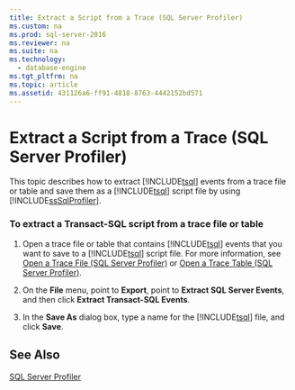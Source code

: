 ```yaml
---
title: Extract a Script from a Trace (SQL Server Profiler)
ms.custom: na
ms.prod: sql-server-2016
ms.reviewer: na
ms.suite: na
ms.technology: 
  - database-engine
ms.tgt_pltfrm: na
ms.topic: article
ms.assetid: 431126a6-ff91-4818-8763-4442152bd571
---
```

# Extract a Script from a Trace (SQL Server Profiler)
  This topic describes how to extract [!INCLUDE[tsql](../../Token\Other/tsql_md.md)] events from a trace file or table and save them as a [!INCLUDE[tsql](../../Token\Other/tsql_md.md)] script file by using [!INCLUDE[ssSqlProfiler](../../Token\Other/ssSqlProfiler_md.md)].  
  
### To extract a Transact\-SQL script from a trace file or table  
  
1.  Open a trace file or table that contains [!INCLUDE[tsql](../../Token\Other/tsql_md.md)] events that you want to save to a [!INCLUDE[tsql](../../Token\Other/tsql_md.md)] script file. For more information, see [Open a Trace File &#40;SQL Server Profiler&#41;](../../Topics\TopicNameContainA/Open-a-Trace-File--SQL-Server-Profiler-.md) or [Open a Trace Table &#40;SQL Server Profiler&#41;](../../Topics\TopicNameContainA/Open-a-Trace-Table--SQL-Server-Profiler-.md).  
  
2.  On the **File** menu, point to **Export**, point to **Extract SQL Server Events**, and then click **Extract Transact\-SQL Events**.  
  
3.  In the **Save As** dialog box, type a name for the [!INCLUDE[tsql](../../Token\Other/tsql_md.md)] file, and click **Save**.  
  
## See Also  
 [SQL Server Profiler](../../Topics\TopicNameNotContainA/SQL-Server-Profiler.md)  
  
  